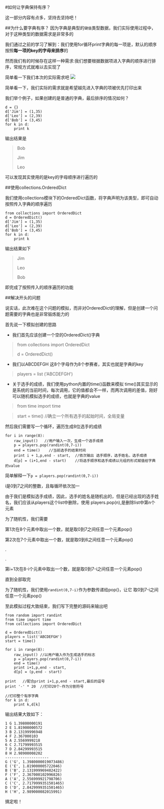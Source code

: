 #如何让字典保持有序？

这一部分内容有点多，坚持去坚持吧！

##为什么要字典有序？
因为字典是典型的`键值`类型数据，我们实际使用过程中，对于这种类型的数据需求是非常多的

我们通过之前的学习了解到：我们使用for循环print字典的每一项是，默认的顺序按照**每一项的key的字母来排序**的

然而我们有的时候存在这样一种需求:我们想要根据数据项进入字典的顺序进行排序，常规方式就难以去实现了

简单看一下我们本次的实际需求吧
![](http://i.imgur.com/a1DQRSX.png)

简单看一下，我们实际的需求就是希望越先进入字典的项被优先打印出来

我们举个例子，如果创建的是普通的字典，最后排序的情况如何？

	d = {}
	d['Jim'] = (1,35)
	d['Leo'] = (2,39)
	d['Bob'] = (3,45)
	for k in d:
		print k

输出结果是
>Bob
>
>Jim
>
>Leo

可以发现其实使用的是key的字母顺序进行遍历的

##使用collections.OrderedDict

我们使用collections模块下的OrderedDict函数，将字典声明为该类型，即可自动按照传入字典的顺序遍历

	from collections import OrderedDict
	d = OrderedDict()
	d['Jim'] = (1,35)
	d['Leo'] = (2,39)
	d['Bob'] = (3,45)
	for k in d:
		print k

输出结果如下

>Jim
>
>Leo
>
>Bob

即完成了按照传入的顺序遍历的功能

##解决开头的问题

说实话，此次难在这个问题的模拟，而非对OrderedDict的理解，但是创建一个问题需要的字典也是非常锻炼能力的

首先说一下模拟创建的思路

* 我们首先应该创建一个空的OrderedDict()字典
>from collections import OrderedDict
>
>d = OrderedDict()

* 我们以ABCDEFGH 这8个字母作为8个参赛者，其实也就是字典的key
>players = list ('ABCDEFGH')


* 关于选手的成绩，我们使用python内置的time()函数来模拟
time()其实显示的是系统的当前时间，每次调用，它的值都会不一样，而两次调用的差值，刚好可以随机模拟选手的成绩，也就是字典的value
>from time import time 

>start = time()  //确立一个所有选手的起始时间，全局变量

然后我们需要写一个循环，遍历生成8位选手的成绩

	for i in range(8):
		raw_input()   //用户输入一次，生成一个选手成绩
		p = players.pop(randint(0,7-i))
		end = time()	//当前选手的结束时间
		print i + 1,p,end - start,	//依次输出 选手顺序，选手姓名，选手成绩
		d[p] = (i+1,end - start)	//将选手顺序和选手成绩以元组的形式赋值给字典的value
简单解释一下`p = players.pop(randint(0,7-i))`

i是0到7之间的整数，且每循环依次加一

由于我们是模拟选手成绩，因此，选手的姓名是随机出的，但是已经出现的选手姓名，我们应该从players这个list中删除，使用
players.pop(n),是删除list中第n个元素

为了随机性，我们需要

第1次在8个元素中取出一个数，就是取0到7之间任意一个元素pop()

第2次在7个元素中取出一个数，就是取0到6之间任意一个元素pop()

.

.


第i+1次在8-i个元素中取出一个数，就是取0到7-i之间任意一个元素pop()

直到全部取完

为了随机性，我们使用`randint(0,7-i)`作为参数传递给pop()，让它
取0到7-i之间任意一个元素pop()

至此模拟过程大致结束，我们写下完整的源码来输出吧

	from random import randint
	from time import time
	from collections import OrderedDict

	d = OrderedDict()
	players = list('ABCDEFGH')
	start = time()

	for i in range(8):
		raw_input()	//以用户输入作为生成选手的标志
		p = players.pop(randint(0,7-i))
		end = time()
		print i+1,p,end - start,
		d[p] = (p,end - start)

	print	//配合print i+1,p,end - start,最后的逗号
	print '-' * 20	//打印20个-作为分割符号

	//打印整个有序字典
	for k in d:
		print k,d[k]
	

输出结果大致如下：

	1 G 1.39800000191
	2 E 1.81900000572
	3 B 2.13199996948
	4 F 2.367000103
	5 A 2.5569999218
	6 C 2.71799993515
	7 D 2.84299993515
	8 H 2.98900008202
	--------------------
	G ('G', 1.3980000019073486)
	E ('E', 1.819000005722046)
	B ('B', 2.131999969482422)
	F ('F', 2.367000102996826)
	A ('A', 2.556999921798706)
	C ('C', 2.7179999351501465)
	D ('D', 2.8429999351501465)
	H ('H', 2.989000082015991)

搞定啦！
